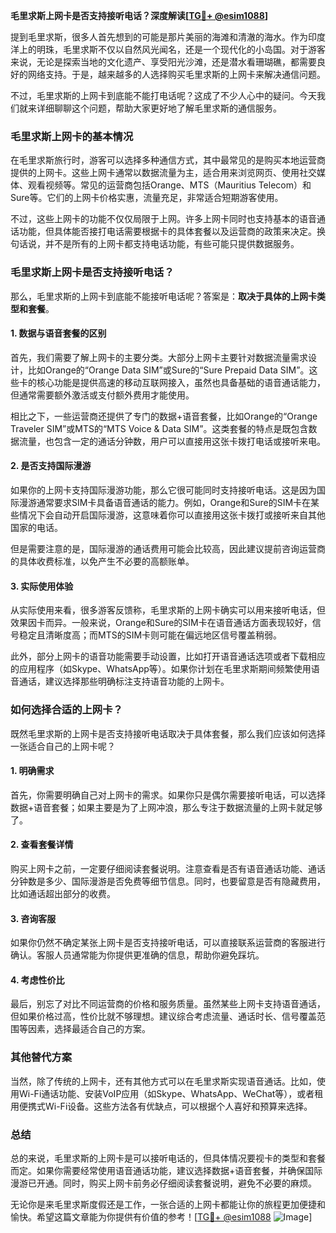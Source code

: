 **毛里求斯上网卡是否支持接听电话？深度解读[[TG💪+ @esim1088](https://t.me/s/esim1088)]**

提到毛里求斯，很多人首先想到的可能是那片美丽的海滩和清澈的海水。作为印度洋上的明珠，毛里求斯不仅以自然风光闻名，还是一个现代化的小岛国。对于游客来说，无论是探索当地的文化遗产、享受阳光沙滩，还是潜水看珊瑚礁，都需要良好的网络支持。于是，越来越多的人选择购买毛里求斯的上网卡来解决通信问题。

不过，毛里求斯的上网卡到底能不能打电话呢？这成了不少人心中的疑问。今天我们就来详细聊聊这个问题，帮助大家更好地了解毛里求斯的通信服务。

### **毛里求斯上网卡的基本情况**

在毛里求斯旅行时，游客可以选择多种通信方式，其中最常见的是购买本地运营商提供的上网卡。这些上网卡通常以数据流量为主，适合用来浏览网页、使用社交媒体、观看视频等。常见的运营商包括Orange、MTS（Mauritius Telecom）和Sure等。它们的上网卡价格实惠，流量充足，非常适合短期游客使用。

不过，这些上网卡的功能不仅仅局限于上网。许多上网卡同时也支持基本的语音通话功能，但具体能否接打电话需要根据卡的具体套餐以及运营商的政策来决定。换句话说，并不是所有的上网卡都支持电话功能，有些可能只提供数据服务。

### **毛里求斯上网卡是否支持接听电话？**

那么，毛里求斯的上网卡到底能不能接听电话呢？答案是：**取决于具体的上网卡类型和套餐**。

#### **1. 数据与语音套餐的区别**
首先，我们需要了解上网卡的主要分类。大部分上网卡主要针对数据流量需求设计，比如Orange的“Orange Data SIM”或Sure的“Sure Prepaid Data SIM”。这些卡的核心功能是提供高速的移动互联网接入，虽然也具备基础的语音通话能力，但通常需要额外激活或支付额外费用才能使用。

相比之下，一些运营商还提供了专门的数据+语音套餐，比如Orange的“Orange Traveler SIM”或MTS的“MTS Voice & Data SIM”。这类套餐的特点是既包含数据流量，也包含一定的通话分钟数，用户可以直接用这张卡拨打电话或接听来电。

#### **2. 是否支持国际漫游**
如果你的上网卡支持国际漫游功能，那么它很可能同时支持接听电话。这是因为国际漫游通常要求SIM卡具备语音通话的能力。例如，Orange和Sure的SIM卡在某些情况下会自动开启国际漫游，这意味着你可以直接用这张卡拨打或接听来自其他国家的电话。

但是需要注意的是，国际漫游的通话费用可能会比较高，因此建议提前咨询运营商的具体收费标准，以免产生不必要的高额账单。

#### **3. 实际使用体验**
从实际使用来看，很多游客反馈称，毛里求斯的上网卡确实可以用来接听电话，但效果因卡而异。一般来说，Orange和Sure的SIM卡在语音通话方面表现较好，信号稳定且清晰度高；而MTS的SIM卡则可能在偏远地区信号覆盖稍弱。

此外，部分上网卡的语音功能需要手动设置，比如打开语音通话选项或者下载相应的应用程序（如Skype、WhatsApp等）。如果你计划在毛里求斯期间频繁使用语音通话，建议选择那些明确标注支持语音功能的上网卡。

### **如何选择合适的上网卡？**

既然毛里求斯的上网卡是否支持接听电话取决于具体套餐，那么我们应该如何选择一张适合自己的上网卡呢？

#### **1. 明确需求**
首先，你需要明确自己对上网卡的需求。如果你只是偶尔需要接听电话，可以选择数据+语音套餐；如果主要是为了上网冲浪，那么专注于数据流量的上网卡就足够了。

#### **2. 查看套餐详情**
购买上网卡之前，一定要仔细阅读套餐说明。注意查看是否有语音通话功能、通话分钟数是多少、国际漫游是否免费等细节信息。同时，也要留意是否有隐藏费用，比如通话超出部分的收费。

#### **3. 咨询客服**
如果你仍然不确定某张上网卡是否支持接听电话，可以直接联系运营商的客服进行确认。客服人员通常能为你提供更准确的信息，帮助你避免踩坑。

#### **4. 考虑性价比**
最后，别忘了对比不同运营商的价格和服务质量。虽然某些上网卡支持语音通话，但如果价格过高，性价比就不够理想。建议综合考虑流量、通话时长、信号覆盖范围等因素，选择最适合自己的方案。

### **其他替代方案**

当然，除了传统的上网卡，还有其他方式可以在毛里求斯实现语音通话。比如，使用Wi-Fi通话功能、安装VoIP应用（如Skype、WhatsApp、WeChat等），或者租用便携式Wi-Fi设备。这些方法各有优缺点，可以根据个人喜好和预算来选择。

### **总结**

总的来说，毛里求斯的上网卡是可以接听电话的，但具体情况要视卡的类型和套餐而定。如果你需要经常使用语音通话功能，建议选择数据+语音套餐，并确保国际漫游已开通。同时，购买上网卡前务必仔细阅读套餐说明，避免不必要的麻烦。

无论你是来毛里求斯度假还是工作，一张合适的上网卡都能让你的旅程更加便捷和愉快。希望这篇文章能为你提供有价值的参考！[[TG💪+ @esim1088](https://t.me/s/esim1088) ![Image](https://i.postimg.cc/4NQfJmqS/Snipaste-2025-05-13-00-14-12.png)]